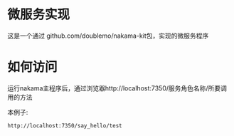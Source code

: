 # 微服务实现
这是一个通过 github.com/doublemo/nakama-kit包，实现的微服务程序

# 如何访问
运行nakama主程序后，通过浏览器http://localhost:7350/服务角色名称/所要调用的方法

本例子:
```sh
http://localhost:7350/say_hello/test
```